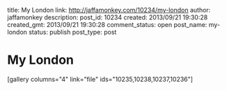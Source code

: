 title: My London
link: http://jaffamonkey.com/10234/my-london
author: jaffamonkey
description: 
post_id: 10234
created: 2013/09/21 19:30:28
created_gmt: 2013/09/21 19:30:28
comment_status: open
post_name: my-london
status: publish
post_type: post

# My London

[gallery columns="4" link="file" ids="10235,10238,10237,10236"]